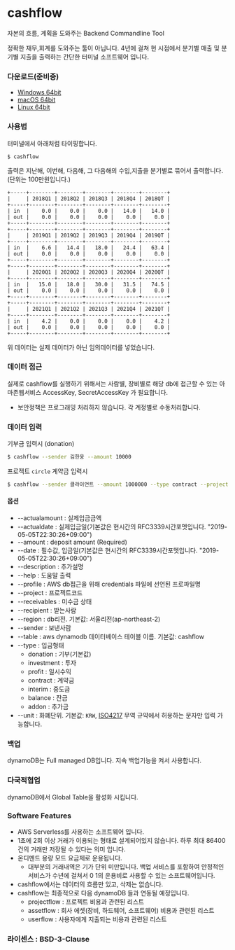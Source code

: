 # cashflow
자본의 흐름, 계획을 도와주는 Backend Commandline Tool

정확한 재무,회계를 도와주는 툴이 아닙니다.
4년에 걸쳐 현 시점에서 분기별 매출 및 분기별 지출을 출력하는 간단한 터미널 소프트웨어 입니다.

### 다운로드(준비중)
- [Windows 64bit](https://github.com/lazypic/cashflow/releases/download/v0.0.1/cashflow_windows_x86-64.tgz)
- [macOS 64bit](https://github.com/lazypic/cashflow/releases/download/v0.0.1/cashflow_darwin_x86-64.tgz)
- [Linux 64bit](https://github.com/lazypic/cashflow/releases/download/v0.0.1/cashflow_linux_x86-64.tgz)

### 사용법
터미널에서 아래처럼 타이핑합니다.
```
$ cashflow
```

출력은 지난해, 이번해, 다음해, 그 다음해의 수입,지출을 분기별로 묶어서 출력합니다.
(단위는 100만원입니다.)
```
+-----+--------+--------+--------+--------+--------+
|     | 2018Q1 | 2018Q2 | 2018Q3 | 2018Q4 | 2018QT |
+-----+--------+--------+--------+--------+--------+
| in  |    0.0 |    0.0 |    0.0 |   14.0 |   14.0 |
| out |    0.0 |    0.0 |    0.0 |    0.0 |    0.0 |
+-----+--------+--------+--------+--------+--------+
+-----+--------+--------+--------+--------+--------+
|     | 2019Q1 | 2019Q2 | 2019Q3 | 2019Q4 | 2019QT |
+-----+--------+--------+--------+--------+--------+
| in  |    6.6 |   14.4 |   18.0 |   24.4 |   63.4 |
| out |    0.0 |    0.0 |    0.0 |    0.0 |    0.0 |
+-----+--------+--------+--------+--------+--------+
+-----+--------+--------+--------+--------+--------+
|     | 2020Q1 | 2020Q2 | 2020Q3 | 2020Q4 | 2020QT |
+-----+--------+--------+--------+--------+--------+
| in  |   15.0 |   18.0 |   30.0 |   31.5 |   74.5 |
| out |    0.0 |    0.0 |    0.0 |    0.0 |    0.0 |
+-----+--------+--------+--------+--------+--------+
+-----+--------+--------+--------+--------+--------+
|     | 2021Q1 | 2021Q2 | 2021Q3 | 2021Q4 | 2021QT |
+-----+--------+--------+--------+--------+--------+
| in  |    4.2 |    0.0 |    0.0 |    0.0 |    4.2 |
| out |    0.0 |    0.0 |    0.0 |    0.0 |    0.0 |
+-----+--------+--------+--------+--------+--------+
```

위 데이터는 실제 데이터가 아닌 임의데이터를 넣었습니다.

### 데이터 접근
실제로 cashflow를 실행하기 위해서는 사람별, 장비별로 해당 db에 접근할 수 있는 아마존웹서비스 AccessKey, SecretAccessKey 가 필요합니다.

- 보안정책은 프로그래밍 처리하지 않습니다. 각 계정별로 수동처리합니다.

### 데이터 입력

기부금 입력시 (donation)

```bash
$ cashflow --sender 김한웅 --amount 10000
```

프로젝트 `circle` 계약금 입력시
```bash
$ cashflow --sender 클라이언트 --amount 1000000 --type contract --project circle
```

#### 옵션
- --actualamount : 실제입금금액
- --actualdate : 실제입금일(기본값은 현시간의 RFC3339시간포멧입니다. "2019-05-05T22:30:26+09:00")
- --amount : deposit amount (Required)
- --date : 필수값, 입금일(기본값은 현시간의 RFC3339시간포멧입니다. "2019-05-05T22:30:26+09:00")
- --description : 추가설명
- --help : 도움말 출력
- --profile : AWS db접근을 위해 credentials 파일에 선언된 프로파일명
- --project : 프로젝트코드
- --receivables : 미수금 상태
- --recipient : 받는사람
- --region : db리전. 기본값: 서울리전(ap-northeast-2)
- --sender : 보낸사람
- --table : aws dynamodb 데이터베이스 테이블 이름. 기본값: cashflow
- --type : 입금형태
	- donation : 기부(기본값)
	- investment : 투자
	- profit : 일시수익
	- contract : 계약금
	- interim : 중도금
	- balance : 잔금
	- addon : 추가금
- --unit : 화폐단위. 기본값: `KRW`, [ISO4217](https://en.wikipedia.org/wiki/ISO_4217) 무역 규약에서 허용하는 문자만 입력 가능합니다.

### 백업
dynamoDB는 Full managed DB입니다. 지속 백업기능을 켜서 사용합니다.

### 다국적협업
dynamoDB에서 Global Table을 활성화 시킵니다.

### Software Features
- AWS Serverless를 사용하는 소프트웨어 입니다.
- 1초에 2회 이상 거래가 이용되는 형태로 설계되어있지 않습니다. 하루 최대 86400건의 거래만 저장될 수 있다는 의미 입니다.
- 온디멘드 용량 모드 요금제로 운용됩니다.
	- 대부분의 거래내역은 기가 단위 미만입니다. 백업 서비스를 포함하여 안정적인 서비스가 수년에 걸쳐서 $0~$1의 운용비로 사용할 수 있는 소프트웨어입니다.
- cashflow에서는 데이터의 흐름만 있고, 삭제는 없습니다.
- cashflow는 최종적으로 다음 dynamoDB 들과 연동될 예정입니다.
    - projectflow : 프로젝트 비용과 관련된 리스트
	- assetflow : 회사 에셋(장비, 하드웨어, 소프트웨어) 비용과 관련된 리스트
	- userflow : 사용자에게 지출되는 비용과 관련된 리스트

### 라이센스 : BSD-3-Clause